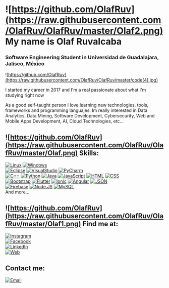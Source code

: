 # ![https://github.com/OlafRuv](https://raw.githubusercontent.com/OlafRuv/OlafRuv/master/Olaf2.png) My name is Olaf Ruvalcaba
### Software Engineering Student in Universidad de Guadalajara, Jalisco, México

![https://github.com/OlafRuv](https://raw.githubusercontent.com/OlafRuv/OlafRuv/master/code(4).jpg)

I started my career in 2017 and I'm a real passionate about what I'm studying right now

As a good self-taught person I love learning new technologies, tools, frameworks and programming languajes.
Im really interested in Data Analytics, Data Mining, Software Development, Cybersecurity, Web and Mobile Apps Development, AI, Cloud Technologies, etc...


## ![https://github.com/OlafRuv](https://raw.githubusercontent.com/OlafRuv/OlafRuv/master/Olaf.png) Skills:
[![Linux](https://img.shields.io/badge/Linux-ebbb08?style=for-the-badge&logo=linux&logoColor=white&labelColor=101010)]()
[![Windows](https://img.shields.io/badge/Windows-2c7fd3?style=for-the-badge&logo=windows&logoColor=white&labelColor=101010)]()
</br>
[![Eclipse](https://img.shields.io/badge/Eclipse-2d1c68?style=for-the-badge&logo=eclipse&logoColor=white&labelColor=101010)]()
[![VisualStudio](https://img.shields.io/badge/Visual_Studio-0076c6?style=for-the-badge&logo=visual-studio&logoColor=white&labelColor=101010)]()
[![PyCharm](https://img.shields.io/badge/Pycharm-20d088?style=for-the-badge&logo=pycharm&logoColor=white&labelColor=101010)]()
</br>
[![C++](https://img.shields.io/badge/C++-6295cb?style=for-the-badge&logo=C%2B%2B&logoColor=white&labelColor=101010)]()
[![Python](https://img.shields.io/badge/Python-f7cc42?style=for-the-badge&logo=python&logoColor=white&labelColor=101010)]()
[![Java](https://img.shields.io/badge/Java-a21000?style=for-the-badge&logo=java&logoColor=white&labelColor=101010)]()
[![JavaScript](https://img.shields.io/badge/JavaScript-F7DF1E?style=for-the-badge&logo=javascript&logoColor=white&labelColor=101010)]()
[![HTML](https://img.shields.io/badge/HTML-e96227?style=for-the-badge&logo=HTML5&logoColor=white&labelColor=101010)]()
[![CSS](https://img.shields.io/badge/CSS-036db6?style=for-the-badge&logo=CSS3&logoColor=white&labelColor=101010)]()
<br>
[![Bootstrap](https://img.shields.io/badge/Bootstrap-533b78?style=for-the-badge&logo=bootstrap&logoColor=white&labelColor=101010)]()
[![Flutter](https://img.shields.io/badge/Flutter-60bde6?style=for-the-badge&logo=flutter&logoColor=white&labelColor=101010)]()
[![Ionic](https://img.shields.io/badge/Ionic-4886f1?style=for-the-badge&logo=ionic&logoColor=white&labelColor=101010)]()
[![Angular](https://img.shields.io/badge/Angular-bd002e?style=for-the-badge&logo=angular&logoColor=white&labelColor=101010)]()
[![JSON](https://img.shields.io/badge/JSON-797979?style=for-the-badge&logo=json&logoColor=white&labelColor=101010)]()
</br>
[![Firebase](https://img.shields.io/badge/Firebase-f5820d?style=for-the-badge&logo=firebase&logoColor=white&labelColor=101010)]()
[![Node.JS](https://img.shields.io/badge/Node.JS-5faf47?style=for-the-badge&logo=node.js&logoColor=white&labelColor=101010)]()
[![MySQL](https://img.shields.io/badge/MySQL-4479A1?style=for-the-badge&logo=mysql&logoColor=white&labelColor=101010)]()
</br>
And more...

## ![https://github.com/OlafRuv](https://raw.githubusercontent.com/OlafRuv/OlafRuv/master/Olaf1.png) Find me at:

[![Instagram](https://img.shields.io/badge/Instagram-@olaf.ruv-E4405F?style=for-the-badge&logo=instagram&logoColor=white&labelColor=101010)](https://instagram.com/olaf.ruv)
</br>
[![Facebook](https://img.shields.io/badge/Facebook-@Olaf_Ruvalcabaa-1877F2?style=for-the-badge&logo=facebook&logoColor=white&labelColor=101010)](https://facebook.com/olaf.ruvalcabaaguirre)
</br>
[![LinkedIn](https://img.shields.io/badge/LinkedIn-Olaf_Ruv-0077B5?style=for-the-badge&logo=linkedin&logoColor=white&labelColor=101010)](https://www.linkedin.com/in/olaf-ruv/)
</br>
[![Web](https://img.shields.io/badge/My_Website-PaginaEnConstruccion.com-14a1f0?style=for-the-badge&logo=dev.to&logoColor=white&labelColor=101010)](https://github.com/OlafRuv)

## Contact me:

[![Email](https://img.shields.io/badge/olaf.ruag@gmail.com-my_personal_email-e34033?style=for-the-badge&logo=gmail&logoColor=white&labelColor=101010)](mailto:olaf.ruag@gmail.com)
</br>
